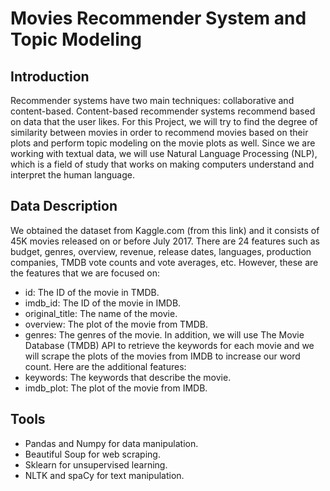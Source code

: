 # Movies Recommender System and Topic Modeling

## Introduction
Recommender systems have two main techniques: collaborative and content-based. Content-based recommender systems recommend based on data that the user likes. For this Project, we will try to find the degree of similarity between movies in order to recommend movies based on their plots and perform topic modeling on the movie plots as well. Since we are working with textual data, we will use Natural Language Processing (NLP), which is a field of study that works on making computers understand and interpret the human language. 

## Data Description 
We obtained the dataset from Kaggle.com (from this link) and it consists of 45K movies released on or before July 2017. There are 24 features such as budget, genres, overview, revenue, release dates, languages, production companies, TMDB vote counts and vote averages, etc. However, these are the features that we are focused on:
- id: The ID of the movie in TMDB.
- imdb_id: The ID of the movie in IMDB.
-	original_title: The name of the movie.
-	overview: The plot of the movie from TMDB.
-	genres: The genres of the movie.
In addition, we will use The Movie Database (TMDB) API to retrieve the keywords for each movie and we will scrape the plots of the movies from IMDB to increase our word count. Here are the additional features:
-	keywords: The keywords that describe the movie.
-	imdb_plot: The plot of the movie from IMDB.

## Tools
-	Pandas and Numpy for data manipulation.
-	Beautiful Soup for web scraping.
-	Sklearn for unsupervised learning.
-	NLTK and spaCy for text manipulation.
